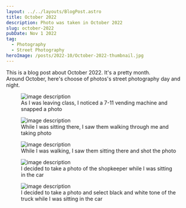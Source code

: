 ```yaml
---
layout: ../../layouts/BlogPost.astro
title: October 2022
description: Photo was taken in October 2022
slug: october-2022
pubDate: Nov 1 2022
tag:
  - Photography
  - Street Photography
heroImage: /posts/2022-10/October-2022-thumbnail.jpg
---
```


This is a blog post about October 2022. It's a pretty month. <br/>
Around October, here's choose of photos's street photography day and night.

<figure class="w-lg">
  <img class="max-w-full h-auto rounded-lg drop-shadow-2xl" src="/posts/2022-10/October-2022-1.jpg" alt="image description" />
  <figcaption class="mt-3 mb-8 text-base text-center opacity-70">As I was leaving class, I noticed a 7-11 vending machine and snapped a photo</figcaption>
</figure>

<figure class='w-lg'>
  <img class="max-w-full h-auto rounded-lg drop-shadow-2xl" src="/posts/2022-10/October-2022-2.jpg" alt="image description" />
  <figcaption class="mt-3 mb-8 text-base text-center opacity-70">While I was sitting there, I saw them walking through me and taking photo</figcaption>
</figure>

<figure class='w-lg'>
  <img class="max-w-full h-auto rounded-lg drop-shadow-2xl" src="/posts/2022-10/October-2022-3.jpg" alt="image description" />
  <figcaption class="mt-3 mb-8 text-base text-center opacity-70">While I was walking, I saw them sitting there and shot the photo</figcaption>
</figure>

<figure class='w-lg'>
  <img class="max-w-full h-auto rounded-lg drop-shadow-2xl" src="/posts/2022-10/October-2022-4.jpg" alt="image description" />
  <figcaption class="mt-3 mb-8 text-base text-center opacity-70">I decided to take a photo of the shopkeeper while I was sitting in the car</figcaption>
</figure>

<figure class='w-lg'>
  <img class="max-w-full h-auto rounded-lg drop-shadow-2xl" src="/posts/2022-10/October-2022-5.jpg" alt="image description" />
  <figcaption class="mt-3 mb-8 text-base text-center opacity-70">I decided to take a photo and select black and white tone of the truck while I was sitting in the car</figcaption>
</figure>

